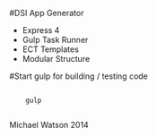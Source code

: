 #DSI App Generator
* Express 4
* Gulp Task Runner
* ECT Templates
* Modular Structure

#Start gulp for building / testing code


```

	gulp


```


Michael Watson 2014
